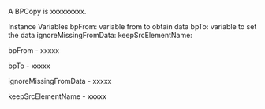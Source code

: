 A BPCopy is xxxxxxxxx.

Instance Variables
	bpFrom:		variable from to obtain data
	bpTo:		variable to set the data
	ignoreMissingFromData:		<Object>
	keepSrcElementName:		<Object>

bpFrom
	- xxxxx

bpTo
	- xxxxx

ignoreMissingFromData
	- xxxxx

keepSrcElementName
	- xxxxx
